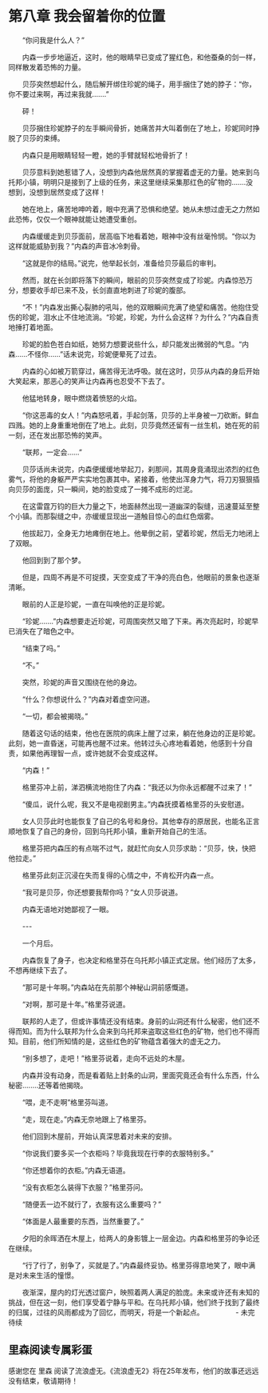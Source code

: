 # 第八章 我会留着你的位置

　　“你问我是什么人？”

　　内森一步步地逼近，这时，他的眼睛早已变成了猩红色，和他蚕桑的剑一样，同样散发着恐怖的力量。

　　贝莎突然想起什么，随后解开绑住珍妮的绳子，用手捆住了她的脖子：“你，你不要过来啊，再过来我就.......”

　　砰！

　　贝莎捆住珍妮脖子的左手瞬间骨折，她痛苦并大叫着倒在了地上，珍妮同时挣脱了贝莎的束缚。

　　内森只是用眼睛轻轻一瞪，她的手臂就轻松地骨折了！

　　贝莎意料到她惹错了人，没想到内森他居然真的掌握着虚无的力量。她来到乌托邦小镇，明明只是接到了上级的任务，来这里继续采集那红色的矿物的.......没想到，没想到居然变成了这样！

　　她在地上，痛苦地呻吟着，眼中充满了恐惧和绝望。她从未想过虚无之力然如此恐怖，仅仅一个眼神就能让她遭受重创。

　　内森缓缓走到贝莎面前，居高临下地看着她，眼神中没有丝毫怜悯。“你以为这样就能威胁到我？”内森的声音冰冷刺骨。

　　“这就是你的结局。”说完，他举起长剑，准备给贝莎最后的审判。


　　然而，就在长剑即将落下的瞬间，眼前的贝莎突然变成了珍妮。内森惊恐万分，想要收手却已来不及，长剑直直地刺进了珍妮的腹部。

　　“不！”内森发出撕心裂肺的吼叫，他的双眼瞬间充满了绝望和痛苦。他抱住受伤的珍妮，泪水止不住地流淌。“珍妮，珍妮，为什么会这样？为什么？”内森自责地捶打着地面。

　　珍妮的脸色苍白如纸，她努力想要说些什么，却只能发出微弱的气息。“内森……不怪你……”话未说完，珍妮便晕死了过去。

　　内森的心如被万箭穿过，痛苦得无法呼吸。就在这时，贝莎从内森的身后开始大笑起来，那恶心的笑声让内森再也忍受不下去了。

　　他猛地转身，眼中燃烧着愤怒的火焰。

　　“你这恶毒的女人！”内森怒吼着，手起剑落，贝莎的上半身被一刀砍断。鲜血四溅。她的上身重重地倒在了地上。此刻，贝莎竟然还留有一丝生机，她在死的前一刻，还在发出那恐怖的笑声。

　　“联邦，一定会......”

　　贝莎话尚未说完，内森便缓缓地举起刀，刹那间，其周身竟涌现出浓烈的红色雾气，将他的身躯严严实实地包裹其中。紧接着，他使出浑身力气，将刀刃狠狠插向贝莎的面庞，只一瞬间，她的脸变成了一摊不成形的烂泥。

　　在这雷霆万钧的巨大力量之下，地面赫然出现一道幽深的裂缝，迅速蔓延至整个小镇。而那裂缝之中，亦缓缓显现出一道触目惊心的血红色烟雾。

　　他拔起刀，全身无力地瘫倒在地上。他晕倒之前，望着珍妮，然后无力地闭上了双眼。

　　他回到到了那个梦。

　　但是，四周不再是不可捉摸，天空变成了干净的亮白色，他眼前的景象也逐渐清晰。

　　眼前的人正是珍妮，一直在叫唤他的正是珍妮。

　　“珍妮.......”内森想要走近珍妮，可周围突然又暗了下来。再次亮起时，珍妮早已消失在了暗色之中。

　　“结束了吗。”

　　“不。”

　　突然，珍妮的声音又围绕在他的身边。

　　“什么？你想说什么？”内森对着虚空问道。

　　“一切，都会被揭晓。”

　　随着这句话的结束，他也在医院的病床上醒了过来，躺在他身边的正是珍妮。此刻，她一直昏迷，可能再也醒不过来。他转过头心疼地看着她，他感到十分自责，如果他再理智一点，或许她就不会变成这样。

　　“内森！”

　　格里芬冲上前，涕泗横流地抱住了内森：“我还以为你永远都醒不过来了！”

　　“傻瓜，说什么呢，我又不是电视剧男主。”内森抚摸着格里芬的头安慰道。

　　女人贝莎此时也能恢复了自己的名号和身份。其他幸存的原居民，也能名正言顺地恢复了自己的身份，回到乌托邦小镇，重新开始自己的生活。

　　格里芬把内森压的有点喘不过气，就赶忙向女人贝莎求助：“贝莎，快，快把他拉走。”

　　格里芬此刻正沉浸在失而复得的心情之中，不肯松开内森一点。

　　“我可是贝莎，你还想要我帮你吗？”女人贝莎说道。

　　内森无语地对她鄙视了一眼。

　　---

　　一个月后。

　　内森恢复了身子，也决定和格里芬在乌托邦小镇正式定居。他们经历了太多，不想再继续下去了。

　　“那可是十年啊。”内森站在先前那个神秘山洞前感慨道。

　　“对啊，那可是十年。”格里芬说道。

　　联邦的人走了，但或许事情还没有结束。身前的山洞还有什么秘密，他们还不得而知。而为什么联邦为什么会来到乌托邦来盗取这些红色的矿物，他们也不得而知。目前，他们所知情的是，这些红色的矿物蕴含着强大的虚无之力。

　　“别多想了，走吧！”格里芬说着，走向不远处的木屋。

　　内森并没有动身，而是看着贴上封条的山洞，里面究竟还会有什么东西，什么秘密........还等着他揭晓。

　　“喂，走不走啊”格里芬叫道。

　　“走，现在走。”内森无奈地跟上了格里芬。

　　他们回到木屋前，开始认真深思着对未来的安排。

　　“你说我们要多买一个衣柜吗？毕竟我现在行李的衣服特别多。”

　　“你还想着你的衣柜。”内森无语道。

　　“没有衣柜怎么装得下衣服？”格里芬问。

　　“随便丢一边不就行了，衣服有这么重要吗？”

　　“体面是人最重要的东西，当然重要了。”

　　夕阳的余晖洒在木屋上，给两人的身影镀上一层金边。内森和格里芬的争论还在继续。

　　“行了行了，别争了，买就是了。”内森最终妥协。格里芬得意地笑了，眼中满是对未来生活的憧憬。

　　夜渐深，屋内的灯光透过窗户，映照着两人满足的脸庞。未来或许还有未知的挑战，但在这一刻，他们享受着宁静与平和。在乌托邦小镇，他们终于找到了最终的归属，过往的风雨都成为了回忆，而明天，将是一个新起点。
　　
　　- 未完待续

## 里森阅读专属彩蛋
感谢您在 里森 阅读了流浪虚无。《流浪虚无2》将在25年发布，他们的故事还远远没有结束，敬请期待！